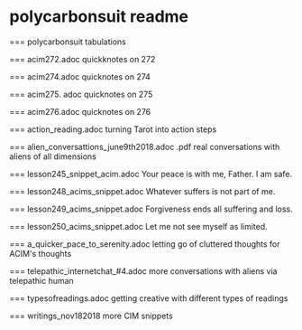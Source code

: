 # polycarbonsuit readme

=== polycarbonsuit tabulations

=== acim272.adoc
quickknotes on 272

=== acim274.adoc
quicknotes on 274

=== acim275. adoc
quicknotes on 275

=== acim276.adoc
quicknotes on 276

=== action_reading.adoc
turning Tarot into action steps

=== alien_conversattions_june9th2018.adoc .pdf
real conversations with aliens of all dimensions


=== lesson245_snippet_acim.adoc
Your peace is with me, Father. I am safe.

=== lesson248_acims_snippet.adoc
Whatever suffers is not part of me.

=== lesson249_acims_snippet.adoc
Forgiveness ends all suffering and loss.

=== lesson250_acims_snippet.adoc
Let me not see myself as limited.

=== a_quicker_pace_to_serenity.adoc
letting go of cluttered thoughts for ACIM's thoughts

=== telepathic_internetchat_#4.adoc
more conversations with aliens via telepathic human

=== typesofreadings.adoc
getting creative with different types of readings

=== writings_nov182018
more CIM snippets
